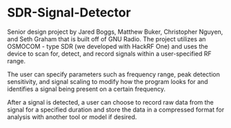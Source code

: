 # SDR-Signal-Detector
Senior design project by Jared Boggs, Matthew Buker, Christopher Nguyen, and Seth Graham that is built off of GNU Radio. The project utilizes an OSMOCOM - type SDR (we developed with HackRF One) and uses the device to scan for, detect, and record signals within a user-specified RF range.

The user can specify parameters such as frequency range, peak detection sensitivity, and signal scaling to modify how the program looks for and identifies a signal being present on a certain frequency. 

After a signal is detected, a user can choose to record raw data from the signal for a specified duration and store the data in a compressed format for analysis with another tool or model if desired.
